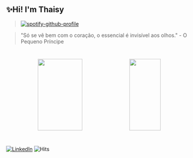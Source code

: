 ✨Hi! I'm Thaisy 
---
> [![spotify-github-profile](https://spotify-github-profile.vercel.app/api/view?uid=31nqqgvim3rmotac5jzyorts7p2e&cover_image=true&theme=natemoo-re&show_offline=false&background_color=121212&interchange=false&bar_color=594eb1&bar_color_cover=false)](https://github.com/kittinan/spotify-github-profile)

> "Só se vê bem com o coração, o essencial é invisível aos olhos." - O Pequeno Príncipe 
#


<div align="center">  
  <img width="49%" height="195px" src="https://github-readme-stats.vercel.app/api?username=Thaisy-Goncalves&show_icons=true&count_private=true&hide_border=true&title_color=723172&icon_color=723172&text_color=c9d1d9&bg_color=0d1117"/> 
  <img width="41%" height="195px" src="https://github-readme-stats.vercel.app/api/top-langs/?username=Thaisy-Goncalves&layout=compact&hide_border=true&title_color=723172&text_color=c9d1d9&bg_color=0d1117" />
</div>

#

[![LinkedIn](https://img.shields.io/badge/LinkedIn-0077B5?style=flat-square&logo=linkedin&logoColor=white)](https://www.linkedin.com/in/[your-linkedin-profile](http://www.linkedin.com/in/%20thaisy-goncalvesjg))
![Hits](https://hits.seeyoufarm.com/api/count/incr/badge.svg?url=https://github.com/Thaisy-Goncalves)

<!--<div style="container-fluid">

![Thaisy's GitHub Stats](https://github-readme-stats.vercel.app/api?username=Thaisy-Goncalves&show_icons=true&count_private=true&hide_border=true&title_color=8a63c8&icon_color=a259b4&text_color=c792ea&bg_color=2d1f2f)

![Top Languages](https://github-readme-stats.vercel.app/api/top-langs/?username=Thaisy-Goncalves&layout=compact&hide_border=true&title_color=a259b4&text_color=c792ea&bg_color=2d1f2f)

</div>

<!-- Contact and Social Media Section (Optional) -->


